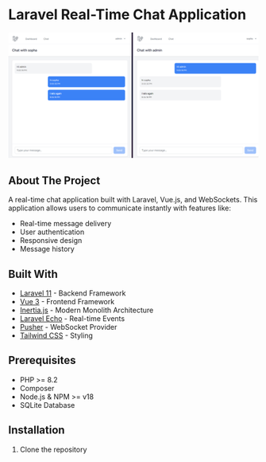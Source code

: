 # Laravel Real-Time Chat Application

<p align="center">
<img src="public/Preview.png" alt="Chat Application Preview" width="800">
</p>

## About The Project

A real-time chat application built with Laravel, Vue.js, and WebSockets. This application allows users to communicate instantly with features like:

- Real-time message delivery
- User authentication
- Responsive design
- Message history

## Built With

- [Laravel 11](https://laravel.com) - Backend Framework
- [Vue 3](https://vuejs.org) - Frontend Framework
- [Inertia.js](https://inertiajs.com) - Modern Monolith Architecture
- [Laravel Echo](https://laravel.com/docs/broadcasting) - Real-time Events
- [Pusher](https://pusher.com) - WebSocket Provider
- [Tailwind CSS](https://tailwindcss.com) - Styling

## Prerequisites

- PHP >= 8.2
- Composer
- Node.js & NPM >= v18
- SQLite Database

## Installation

1. Clone the repository
